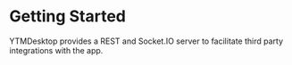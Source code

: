 # Getting Started

YTMDesktop provides a REST and Socket.IO server to facilitate third party integrations with the app.
